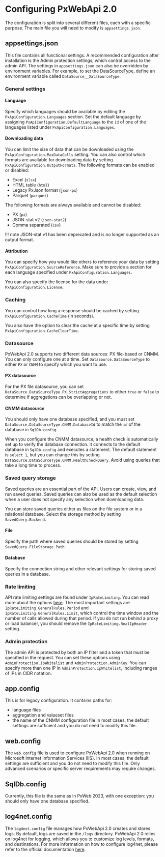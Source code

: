 # Configuring PxWebApi 2.0
The configuration is split into several different files, each with a specific purpose. The main file you will need to modify is `appsettings.json`.

## appsettings.json
This file contains all functional settings. A recommended configuration after installation is the Admin protection settings, which control access to the admin API. The settings in `appsettings.json` can also be overridden by environment variables. For example, to set the DataSourceType, define an environment variable called `DataSource__DataSourceType`.

### General settings

#### Language
Specify which languages should be available by editing the `PxApiConfiguration.Languages` section. Set the default language by assigning `PxApiConfiguration.DefaultLanguage` to the `id` of one of the languages listed under `PxApiConfiguration.Languages`.

#### Downloading data
You can limit the size of data that can be downloaded using the `PxApiConfiguration.MaxDataCells` setting.
You can also control which formats are available for downloading data by setting `PxApiConfiguration.OutputFormats`.
The following formats can be enabled or disabled:

- Excel (`xlsx`)
- HTML table (`html`)
- Legacy PxJson format (`json-px`)
- Parquet (`parquet`)

The following formats are always available and cannot be disabled:

- PX (`px`)
- JSON-stat v2 (`json-stat2`)
- Comma separated (`csv`)

!!! note
    JSON-stat v1 has been deprecated and is no longer supported as an output format.

#### Attribution
You can specify how you would like others to reference your data by setting `PxApiConfiguration.SourceReference`. Make sure to provide a section for each language specified under `PxApiConfiguration.Languages`.

You can also specify the license for the data under `PxApiConfiguration.License`.

### Caching
You can control how long a response should be cached by setting `PxApiConfiguration.CacheTime` (in seconds).

You also have the option to clear the cache at a specific time by setting `PxApiConfiguration.CacheClearTime`.

### Datasource
PxWebApi 2.0 supports two different data sources: PX file-based or CNMM. You can only configure one at a time. Set `DataSource.DataSourceType` to either `PX` or `CNMM` to specify which you want to use.

#### PX datasource
For the PX file datasource, you can set `DataSource.DataSourceType.PX.StrictAggregations` to either `true` or `false` to determine if aggregations can be overlapping or not.

#### CNMM datasource
You should only have one database specified, and you must set `DataSource.DataSourceType.CNMM.DatabaseId` to match the `id` of the database in `SqlDb.config`.

When you configure the CNMM datasource, a health check is automatically set up to verify the database connection. It connects to the default database in `SqlDb.config` and executes a statement. The default statement is `select 1`, but you can change this by setting `DataSource.DataSourceType.CNMM.HealthCheckQuery`. Avoid using queries that take a long time to process.

### Saved query storage
Saved queries are an essential part of the API. Users can create, view, and run saved queries. Saved queries can also be used as the default selection when a user does not specify any selection when downloading data.

You can store saved queries either as files on the file system or in a relational database. Select the storage method by setting `SavedQuery.Backend`.

#### File
Specify the path where saved queries should be stored by setting `SavedQuery.FileStorage.Path`.

#### Database
Specify the connection string and other relevant settings for storing saved queries in a database.

### Rate limiting
API rate limiting settings are found under `IpRateLimiting`. You can read more about the options [here](https://github.com/stefanprodan/aspnetcoreratelimit/wiki/ipratelimitmiddleware). The most important settings are `IpRateLimiting.GeneralRules.Period` and `IpRateLimiting.GeneralRules.Limit`, which control the time window and the number of calls allowed during that period.
If you do not run behind a proxy or load balancer, you should remove the `IpRateLimiting.RealIpHeader` setting.


### Admin protection
The admin API is protected by both an IP filter and a token that must be specified in the request. You can set these options using `AdminProtection.IpWhitelist` and `AdminProtection.AdminKey`. You can specify more than one IP in `AdminProtection.IpWhitelist`, including ranges of IPs in CIDR notation.


## app.config
This is for legacy configuration. It contains paths for:
- language files
- aggregation and valueset files
- the name of the CNMM configuration file
In most cases, the default settings are sufficient and you do not need to modify this file.

## web.config
The `web.config` file is used to configure PxWebApi 2.0 when running on Microsoft Internet Information Services (IIS). In most cases, the default settings are sufficient and you do not need to modify this file. Only advanced scenarios or specific server requirements may require changes.

## SqlDb.config
Currently, this file is the same as in PxWeb 2023, with one exception: you should only have one database specified.

## log4net.config
The `log4net.config` file manages how PxWebApi 2.0 creates and stores logs. By default, logs are saved in the `/logs` directory. PxWebApi 2.0 relies on log4net for logging, which allows you to customize log levels, formats, and destinations. For more information on how to configure log4net, please refer to the official documentation [here](https://logging.apache.org/log4net/manual/configuration.html).
